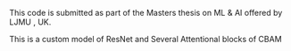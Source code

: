 This code is submitted as part of the Masters thesis on ML & AI offered by LJMU , UK.

This is a custom model of ResNet and Several Attentional blocks of CBAM

